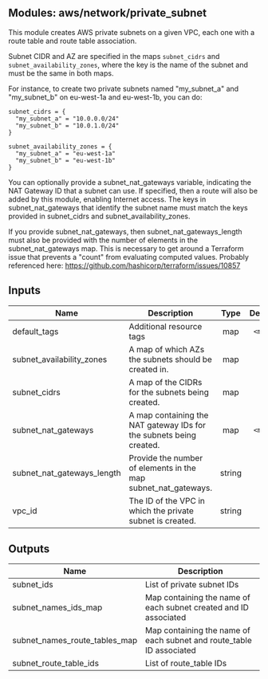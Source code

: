 ## Modules: aws/network/private_subnet

This module creates AWS private subnets on a given VPC, each one
with a route table and route table association.

Subnet CIDR and AZ are specified in the maps `subnet_cidrs` and
`subnet_availability_zones`, where the key is the name of the
subnet and must be the same in both maps.

For instance, to create two private subnets named "my_subnet_a"
and "my_subnet_b" on eu-west-1a and eu-west-1b, you can do:

```
subnet_cidrs = {
  "my_subnet_a" = "10.0.0.0/24"
  "my_subnet_b" = "10.0.1.0/24"
}

subnet_availability_zones = {
  "my_subnet_a" = "eu-west-1a"
  "my_subnet_b" = "eu-west-1b"
}
```

You can optionally provide a subnet_nat_gateways variable, indicating
the NAT Gateway ID that a subnet can use. If specified, then a
route will also be added by this module, enabling Internet access. The
keys in subnet_nat_gateways that identify the subnet name must match the
keys provided in subnet_cidrs and subnet_availability_zones.

If you provide subnet_nat_gateways, then subnet_nat_gateways_length
must also be provided with the number of elements in the subnet_nat_gateways
map. This is necessary to get around a Terraform issue that prevents a
"count" from evaluating computed values. Probably referenced here:
https://github.com/hashicorp/terraform/issues/10857


## Inputs

| Name | Description | Type | Default | Required |
|------|-------------|:----:|:-----:|:-----:|
| default_tags | Additional resource tags | map | `<map>` | no |
| subnet_availability_zones | A map of which AZs the subnets should be created in. | map | - | yes |
| subnet_cidrs | A map of the CIDRs for the subnets being created. | map | - | yes |
| subnet_nat_gateways | A map containing the NAT gateway IDs for the subnets being created. | map | `<map>` | no |
| subnet_nat_gateways_length | Provide the number of elements in the map subnet_nat_gateways. | string | `0` | no |
| vpc_id | The ID of the VPC in which the private subnet is created. | string | - | yes |

## Outputs

| Name | Description |
|------|-------------|
| subnet_ids | List of private subnet IDs |
| subnet_names_ids_map | Map containing the name of each subnet created and ID associated |
| subnet_names_route_tables_map | Map containing the name of each subnet and route_table ID associated |
| subnet_route_table_ids | List of route_table IDs |

